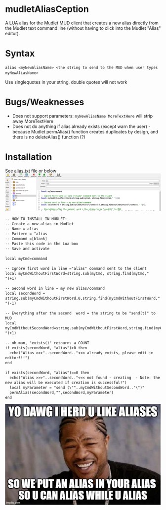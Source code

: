 # mudletAliasCeption
A [LUA](https://www.lua.org/) alias for the [Mudlet](https://www.mudlet.org/) [MUD](https://en.wikipedia.org/wiki/MUD) client that creates a new alias directly from the Mudlet text command line (without having to click into the Mudlet "Alias" editor).

# Syntax
`alias <myNewAliasName> <the string to send to the MUD when user types myNewAliasName>`

Use singlequotes in your string, double quotes will not work
  
# Bugs/Weaknesses
* Does not support parameters: `myNewAliasName MoreTextHere` will strip away MoreTextHere
* Does not do anything if alias already exists (except warn the user) - because Mudlet permAlias() function creates duplicates by design, and there is no deleteAlias() function (?)

# Installation
See [alias.txt](/alias.txt) file or below
![Screenshot](/image.png)

```
-- HOW TO INSTALL IN MUDLET:
-- Create a new alias in Mudlet
-- Name = alias
-- Pattern = ^alias
-- Command =[blank]
-- Paste this code in the Lua box
-- Save and activate

local myCmd=command

-- Ignore first word in line ="alias" command sent to the client
local myCmdWithoutFirstWord=string.sub(myCmd, string.find(myCmd," ")+1)

-- Second word in line = my new alias/command
local secondWord = string.sub(myCmdWithoutFirstWord,0,string.find(myCmdWithoutFirstWord," ")-1)

-- Everything after the second  word = the string to be "send(t)" to MUD
local myCmdWithoutSecondWord=string.sub(myCmdWithoutFirstWord,string.find(myCmdWithoutFirstWord," ")+1)

-- oh man, "exists()" retourns a COUNT
if exists(secondWord, "alias")>0 then
  echo("Alias >>>"..secondWord.."<<< already exists, please edit in editor!!!")
end

if exists(secondWord, "alias")==0 then
  echo("Alias >>>"..secondWord.."<<< not found - creating  - Note: the new alias will be executed if creation is successful!")
  local myParameter = "send (\""..myCmdWithoutSecondWord.."\")"
  permAlias(secondWord,"",secondWord,myParameter)
end
```
![XZibit](/YoDawg.jpg)
